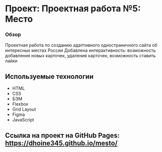 # Проект: Проектная работа №5: Место

### Обзор

Проектная работа по созданию адаптивного одностраничного сайта об интересных местах России
Добавлена интерактивность: возможность добавления новых карточек, удаления карточек, возможность ставить лайки

## Используемые технологии

* HTML
* CSS
* БЭМ
* Flexbox
* Grid Layout
* Figma
* JavaScript

## Ссылка на проект на GitHub Pages: https://dhoine345.github.io/mesto/


